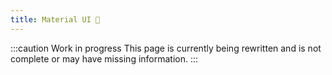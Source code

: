 ```yaml
---
title: Material UI 🚧
---
```


:::caution Work in progress
This page is currently being rewritten and is not complete or may have missing information.
:::
